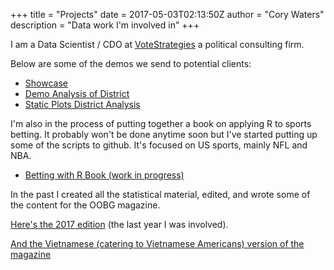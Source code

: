 +++
title = "Projects"
date = 2017-05-03T02:13:50Z
author = "Cory Waters"
description = "Data work I'm involved in"
+++

I am a Data Scientist / CDO at [VoteStrategies](https://votestrategies.com) a political consulting firm. 
    
Below are some of the demos we send to potential clients:

+ [Showcase](https://vs-showcase.netlify.com)
+ [Demo Analysis of District](https://vs-i-demo-district.netlify.com)
+ [Static Plots District Analysis](https://vs-demo-data-district.netlify.com)

I'm also in the process of putting together a book on applying R to sports betting. It probably won't be done anytime soon but I've started putting up some of the scripts to github. It's focused on US sports, mainly NFL and NBA.

+ [Betting with R Book (work in progress)](https://github.com/cswaters/betting_with_R_bookfiles)

In the past I created all the statistical material, edited, and wrote some of the content for the OOBG magazine. 

[Here's the 2017 edition](https://www.dropbox.com/s/ets1ajtdgwv22m2/2017%20OOBG%20English.pdf?dl=1) (the last year I was involved).

[And the Vietnamese (catering to Vietnamese Americans) version of the magazine](https://www.dropbox.com/s/9n4mss9xrj09ien/OOBG%20Vietnamese.pdf?dl=1)
